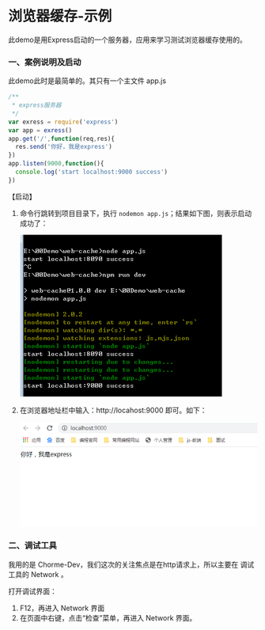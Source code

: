 # 浏览器缓存-示例

此demo是用Express启动的一个服务器，应用来学习测试浏览器缓存使用的。



### 一、案例说明及启动

此demo此时是最简单的。其只有一个主文件 app.js

```javascript
/**
 * express服务器
 */
var exress = require('express')
var app = exress()
app.get('/',function(req,res){
  res.send('你好，我是express')
})
app.listen(9000,function(){
  console.log('start localhost:9000 success')
})
```

【启动】

1. 命令行跳转到项目目录下，执行 `nodemon app.js`；结果如下图，则表示启动成功了：

   ![](https://github.com/xufang775/web-cache/blob/master/images/md01.png)

   

2. 在浏览器地址栏中输入：http://locahost:9000 即可。如下：

   ![](https://github.com/xufang775/web-cache/blob/master/images/md02.png)

   

### 二、调试工具

我用的是 Chorme-Dev，我们这次的关注焦点是在http请求上，所以主要在 调试工具的 Network 。

打开调试界面：

1. F12，再进入 Network 界面
2. 在页面中右键，点击“检查”菜单，再进入 Network 界面。
































































